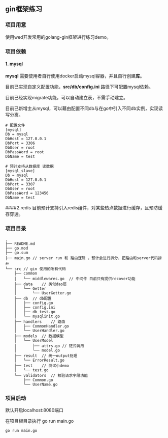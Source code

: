 ## gin框架练习
### 项目用意
使用wed开发常用的golang-gin框架进行练习demo。

### 项目依赖
#### 1. mysql
**mysql** 需要使用者自行使用docker启动mysql容器，并且自行创建**库**。

目前已实现自定义配置功能，**src/db/config.ini** 路径下可配置mysql依赖。


目前已经实现migrate功能，可以自动建立表，不需手动建立。


目前已新增主从mysql，可以藉由配置不同db与在go中引入不同db实例，实现读写分离。
```bigquery
# 配置文件
[mysql]
Db = mysql
DbHost = 127.0.0.1
DbPort = 3306
DbUser = root
DbPassWord = root
DbName = test
```
```bigquery
# 预计支持从数据库 读数据
[mysql_slave]
Db = mysql
DbHost = 127.0.0.1
DbPort = 3307
DbUser = root
DbPassWord = 123456
DbName = test
```
####2.redis
目前预计支持引入redis组件，对某些热点数据进行缓存，且预防缓存穿透。

### 项目目录
```bigquery
.
├── README.md
├── go.mod
├── go.sum
├── main.go // server run 和 路由逻辑 ，预计会进行拆分，把路由和server代码拆开
└── src // gin 使用的所有代码
    ├── common  
    │   └── middlewares.go  // 中间件 目前只有提供recover功能
    ├── data    // 类似dao层
    │   └── Getter
    │       └── UserGetter.go
    ├── db  // db配置
    │   ├── config.go
    │   ├── config.ini
    │   ├── db_test.go
    │   └── mysqlinit.go
    ├── handlers    // 路由
    │   ├── CommonHandler.go
    │   └── UserHandler.go
    ├── models  // 数据模型
    │   └── UserModel
    │       ├── attrs.go // 链式调用
    │       └── model.go  
    ├── result  // 统一output处理
    │   └── ErrorResult.go
    ├── test    // 测试小demo
    │   └── test.go
    └── validators  // 校验请求字段功能
        ├── Common.go
        └── UserName.go

```

### 项目启动
默认开启localhost:8080端口

在项目根目录执行 go run main.go
```
go run main.go
```
